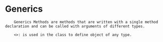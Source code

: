 # Generics

		Generics Methods are methods that are written with a single method declaration and can be called with arguments of different types.
		
		<>: is used in the class to define object of any type.